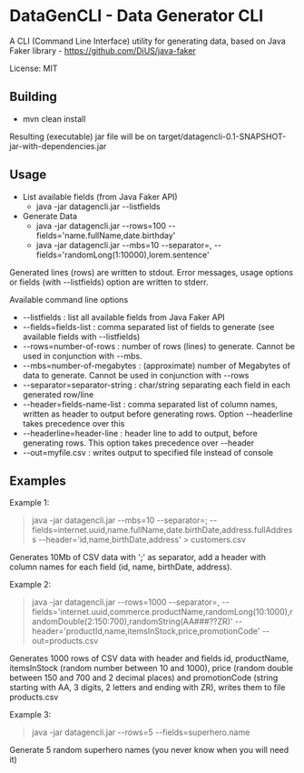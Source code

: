 # DataGenCLI - Data Generator CLI 

A CLI (Command Line Interface) utility for generating data, based on Java Faker library  - https://github.com/DiUS/java-faker

License: MIT

## Building

*  mvn clean install

Resulting (executable) jar file will be on target/datagencli-0.1-SNAPSHOT-jar-with-dependencies.jar

## Usage 

* List available fields (from Java Faker API)
  * java -jar datagencli.jar --listfields
* Generate Data 
  * java -jar datagencli.jar --rows=100 --fields='name.fullName,date.birthday'
  * java -jar datagencli.jar --mbs=10 --separator=, --fields='randomLong(1:10000),lorem.sentence'

Generated lines (rows) are written to stdout. Error messages, usage options or fields (with --listfields) option are written to stderr.

Available command line options
* --listfields : list all available fields from Java Faker API
* --fields=fields-list : comma separated list of fields to generate (see available fields with --listfields)  
* --rows=number-of-rows : number of rows (lines) to generate. Cannot be used in conjunction with --mbs.
* --mbs=number-of-megabytes : (approximate) number of Megabytes of data to generate. Cannot be used in conjunction with --rows
* --separator=separator-string : char/string separating each field in each generated row/line
* --header=fields-name-list : comma separated list of column names, written as header to output before generating rows. Option --headerline takes precedence over this
* --headerline=header-line : header line to add to output, before generating rows. This option takes precedence over --header
* --out=myfile.csv : writes output to specified file instead of console 

## Examples


Example 1: 
> java -jar datagencli.jar --mbs=10 --separator=\; --fields=internet.uuid,name.fullName,date.birthDate,address.fullAddress --header='id,name,birthDate,address' > customers.csv

Generates 10Mb of CSV data with ';' as separator, add a header with column names for each field (id, name, birthDate, address).

Example 2:
> java -jar datagencli.jar --rows=1000 --separator=, --fields='internet.uuid,commerce.productName,randomLong(10:1000),randomDouble(2:150:700),randomString(AA###??ZR)' --header='productId,name,itemsInStock,price,promotionCode' --out=products.csv

Generates 1000 rows of CSV data with header and fields id, productName, itemsInStock (random number between 10 and 1000), price (random double between 150 and 700 and 2 decimal places) and promotionCode (string starting with AA, 3 digits, 2 letters and ending with ZR), writes them to file products.csv

Example 3:
> java -jar datagencli.jar --rows=5 --fields=superhero.name

Generate 5 random superhero names (you never know when you will need it)

